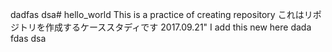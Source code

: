 dadfas dsa# hello_world
This is a practice of creating repository これはリポジトリを作成するケーススタディです
2017.09.21"  I add this new here
dada  fdas dsa
